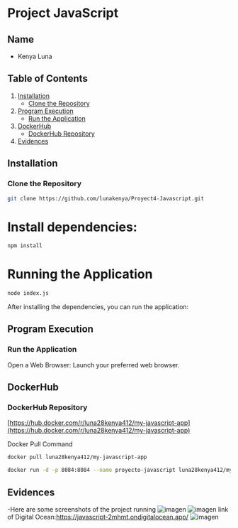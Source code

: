 # Project  JavaScript

## Name

- Kenya Luna

## Table of Contents

1. [Installation](#installation)
   - [Clone the Repository](#clone-the-repository)
2. [Program Execution](#program-execution)
   - [Run the Application](#run-the-application)
3. [DockerHub](#dockerhub)
   - [DockerHub Repository](#dockerhub-repository)
4. [Evidences](#evidences)

## Installation
### Clone the Repository

```sh
git clone https://github.com/lunakenya/Proyect4-Javascript.git
```
# Install dependencies:

```sh
npm install
```
# Running the Application
```sh
node index.js
```
After installing the dependencies, you can run the application:

## Program Execution
### Run the Application

Open a Web Browser: Launch your preferred web browser.


## DockerHub
### DockerHub Repository

[https://hub.docker.com/r/luna28kenya412/my-javascript-app](https://hub.docker.com/r/luna28kenya412/my-javascript-app)

Docker Pull Command
```sh
docker pull luna28kenya412/my-javascript-app
```
```sh
docker run -d -p 8084:8084 --name proyecto-javascript luna28kenya412/my-javascript-app
```

## Evidences
-Here are some screenshots of the project running 
![imagen](https://github.com/user-attachments/assets/0682e58e-b96b-40e1-a6ff-d4f808cae234)
![imagen](https://github.com/user-attachments/assets/c19e06cb-f44f-4532-bed1-44f64c0e5f6e)
link of Digital Ocean:https://javascript-2mhmt.ondigitalocean.app/
![imagen](https://github.com/user-attachments/assets/79b0983d-ce3a-47bf-9b72-96957de4ad86)


